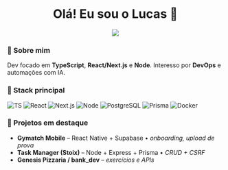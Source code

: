 <h1 align="center">Olá! Eu sou o Lucas 👋</h1>

<p align="center">
  <img src="https://github-readme-stats.vercel.app/api?username=LucsL0pes&show_icons=true&hide=stars&rank_icon=github" />
</p>

### 🚀 Sobre mim
Dev focado em **TypeScript**, **React/Next.js** e **Node**. Interesso por **DevOps** e automações com IA.

### 🧰 Stack principal
![TS](https://img.shields.io/badge/TypeScript-3178C6?logo=typescript&logoColor=fff)
![React](https://img.shields.io/badge/React-20232a?logo=react&logoColor=61dafb)
![Next.js](https://img.shields.io/badge/Next.js-000?logo=nextdotjs&logoColor=fff)
![Node](https://img.shields.io/badge/Node.js-393?logo=node.js&logoColor=fff)
![PostgreSQL](https://img.shields.io/badge/PostgreSQL-4169E1?logo=postgresql&logoColor=fff)
![Prisma](https://img.shields.io/badge/Prisma-2D3748?logo=prisma&logoColor=fff)
![Docker](https://img.shields.io/badge/Docker-2496ED?logo=docker&logoColor=fff)

### 📌 Projetos em destaque
- **Gymatch Mobile** – React Native + Supabase • _onboarding, upload de prova_  
- **Task Manager (Stoix)** – Node + Express + Prisma • _CRUD + CSRF_  
- **Genesis Pizzaria / bank_dev** – _exercícios e APIs_

<!-- AUTOGERADO: não edite manualmente entre estas linhas -->
<!-- TOP-REPOS:START -->
<!-- TOP-REPOS:END -->
<!-- COMMITS:START -->
<!-- COMMITS:END -->
